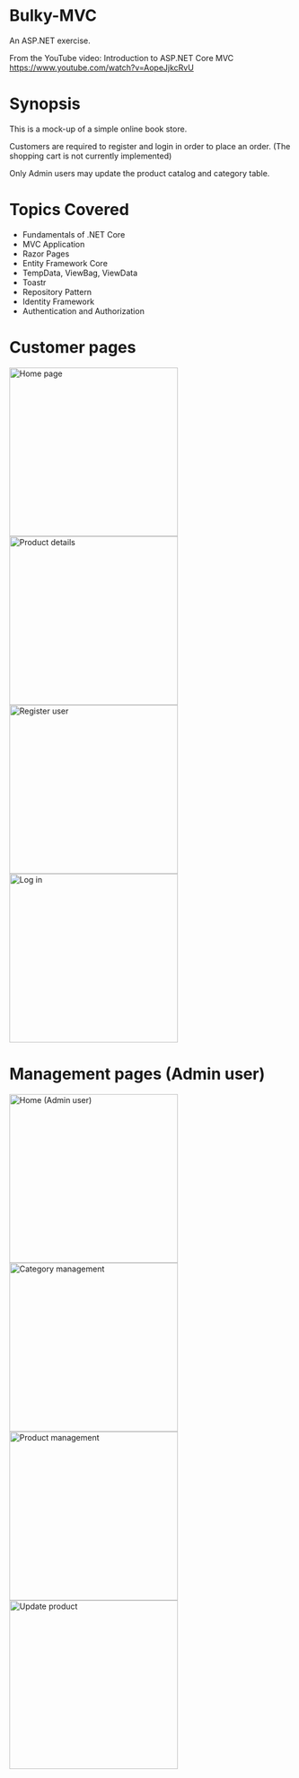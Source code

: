 # Bulky-MVC

An ASP.NET exercise.

From the YouTube video: Introduction to ASP.NET Core MVC
https://www.youtube.com/watch?v=AopeJjkcRvU

# Synopsis

This is a mock-up of a simple online book store. 

Customers are required to register and login in order to place an order. (The shopping cart is not currently implemented)

Only Admin users may update the product catalog and category table.

# Topics Covered
- Fundamentals of .NET Core
- MVC Application
- Razor Pages
- Entity Framework Core
- TempData, ViewBag, ViewData
- Toastr
- Repository Pattern
- Identity Framework
- Authentication and Authorization

# Customer pages

<div>
<img src="https://github.com/Barry-Fraser-Anderson/Bulky-MVC/assets/112425916/6a9e0be2-62c7-4592-b170-c42733edfe62" alt="Home page" title="Home page" width="300">
<img src="https://github.com/Barry-Fraser-Anderson/Bulky-MVC/assets/112425916/422e685a-afe9-407b-a095-2db69e6b8ecd" alt="Product details" title="Product details" width="300">
</div>

<div>
<img src="https://github.com/Barry-Fraser-Anderson/Bulky-MVC/assets/112425916/198593bc-926c-4cc3-867c-c9aba0a25f58" alt="Register user" title="Register user" width="300">
<img src="https://github.com/Barry-Fraser-Anderson/Bulky-MVC/assets/112425916/c50c7b0d-f64a-402c-9246-c169f3aba35b" alt="Log in" title="Log in" width="300">
</div>

# Management pages (Admin user)

<div>
<img src="https://github.com/Barry-Fraser-Anderson/Bulky-MVC/assets/112425916/251fe1db-b795-464d-bfb3-8e427be71721" alt="Home (Admin user)" title="Home (Admin user)" width="300">
<img src="https://github.com/Barry-Fraser-Anderson/Bulky-MVC/assets/112425916/4d0f88c1-4277-486a-a0d7-a07a26d78073" alt="Category management" title="Category management" width="300">
</div>

<div>
<img src="https://github.com/Barry-Fraser-Anderson/Bulky-MVC/assets/112425916/8a49fca7-6279-488e-8779-634539fdbb56" alt="Product management" title="Product management" width="300">
<img src="https://github.com/Barry-Fraser-Anderson/Bulky-MVC/assets/112425916/848006db-7161-4c0f-b2b4-69cbf931db7a" alt="Update product" title="Update product" width="300">
</div>


